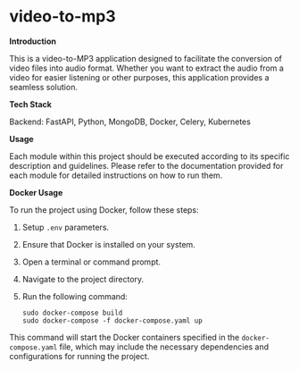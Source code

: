 # video-to-mp3
**Introduction**

This is a video-to-MP3 application designed to facilitate the conversion of video files into audio format. Whether you want to extract the audio from a video for easier listening or other purposes, this application provides a seamless solution.

**Tech Stack**

Backend: FastAPI, Python, MongoDB, Docker, Celery, Kubernetes

**Usage**

Each module within this project should be executed according to its specific description and guidelines. Please refer to the documentation provided for each module for detailed instructions on how to run them.

**Docker Usage**

To run the project using Docker, follow these steps:

1. Setup `.env` parameters.  

2. Ensure that Docker is installed on your system.

3. Open a terminal or command prompt.

4. Navigate to the project directory.

5. Run the following command:

    `sudo docker-compose build`  
    `sudo docker-compose -f docker-compose.yaml up`

This command will start the Docker containers specified in the `docker-compose.yaml` file, which may include the necessary dependencies and configurations for running the project.
